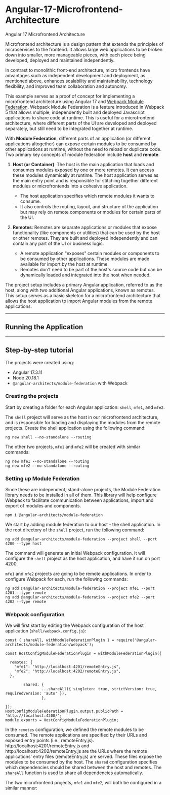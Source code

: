 # Angular-17-Microfrontend-Architecture
Angular 17 Microfrontend Architecture

Microfrontend architecture is a design pattern that extends the principles of microservices to the frontend.
It allows large web applications to be broken down into smaller, more manageable pieces, with each piece 
being developed, deployed and maintained independently.

In contrast to monolithic front-end architecture, micro frontends have advantages such as independent development
and deployment, as mentioned above, enhances scalability and maintainability, technology flexibility, and improved team
collaboration and autonomy.

This example serves as a proof of concept for implementing a microfrontend architecture using Angular 17 and
[Webpack Module Federation](https://webpack.js.org/concepts/module-federation/). Webpack Module Federation is a feature
introduced in Webpack 5 that allows multiple, independently built and deployed Javascript applications to share code at
runtime. This is useful for a microfrontend architecture, where different parts of the UI are developed and deployed separately,
but still need to be integrated together at runtime.

With **Module Federation**, different parts of an application (or different applications altogether) can expose certain
modules to be consumed by other applications at runtime, without the need to reload or duplicate code. Two primary key
concepts of module federation include **host** and **remote**.

1. **Host (or Container)**: The host is the main application that loads and consumes modules exposed by one or more remotes. It can access these modules dynamically at runtime. The host application serves as the main entry point and is responsible for stitching together different modules or microfrontends into a cohesive application.  
   - The host application specifies which remote modules it wants to consume. 
   - It also controls the routing, layout, and structure of the application but may rely on remote components or modules for certain parts of the UI.


2. **Remotes**: Remotes are separate applications or modules that expose functionality (like components or utilities) that can be used by the host or other remotes. They are built and deployed independently and can contain any part of the UI or business logic.
    - A remote application "exposes" certain modules or components to be consumed by other applications. These modules are made available for import by the host at runtime.
    - Remotes don't need to be part of the host's source code but can be dynamically loaded and integrated into the host when needed.


The project setup includes a primary Angular application, referred to as the host, along with two additional Angular
applications, known as remotes. This setup serves as a basic skeleton for a microfrontend architecture that allows
the host application to import Angular modules from the remote applications.

----
## Running the Application

----
## Step-by-step tutorial

The projects were created using:

- Angular 17.3.11
- Node 20.18.1
- `@angular-architects/module-federation` with Webpack


### Creating the projects

Start by creating a folder for each Angular application: `shell`, `mfe1`, and `mfe2`.

The `shell` project will serve as the host in our microfrontend architecture, and is responsible for loading and
displaying the modules from the remote projects. Create the shell application using the following command:

```angular2html
ng new shell --no-standalone --routing
```

The other two projects, `mfe1` and `mfe2` will be created with similar commands:

```angular2html
ng new mfe1 --no-standalone --routing
ng new mfe2 --no-standalone --routing
```

### Setting up Module Federation

Since these are independent, stand-alone projects, the Module Federation library needs to be installed in all of them.
This library will help configure Webpack to facilitate communication between applications, import and export of modules and components.

```angular2html
npm i @angular-architects/module-federation
```

We start by adding module federation to our host - the shell application. In the root directory of the `shell` project,
run the following command:

```angular2html
ng add @angular-architects/module-federation --project shell --port 4200 --type host
```

The command will generate an initial Webpack configuration. It will configure the `shell` project as the host application,
and have it run on port 4200.

`mfe1` and `mfe2` projects are going to be remote applications. In order to configure Webpack for each, run the following commands:

```angular2html
ng add @angular-architects/module-federation --project mfe1 --port 4201 --type remote
ng add @angular-architects/module-federation --project mfe2 --port 4202 --type remote
```

### Webpack configuration

We will first start by editing the Webpack configuration of the host application (`shell/webpack.config.js`):

```angular2html
const { shareAll, withModuleFederationPlugin } = require('@angular-architects/module-federation/webpack');

const HostConfigModuleFederationPlugin = withModuleFederationPlugin({

  remotes: {
    "mfe1": "http://localhost:4201/remoteEntry.js",
    "mfe2": "http://localhost:4202/remoteEntry.js",
  },

        shared: {
                ...shareAll({ singleton: true, strictVersion: true, requiredVersion: 'auto' }),
                },

});
HostConfigModuleFederationPlugin.output.publicPath = 'http://localhost:4200/';
module.exports = HostConfigModuleFederationPlugin;
```

In the `remotes` configuration, we defined the remote modules to be consumed.
The remote applications are specified by their URLs and exposed entry points (i.e., remoteEntry.js).
http://localhost:4201/remoteEntry.js and http://localhost:4202/remoteEntry.js are the URLs where the remote
applications' entry files (remoteEntry.js) are served. These files expose the modules to be consumed by the host.
The `shared` configuration specifies which dependencies should be shared between the host and remotes. The `shareAll`
function is used to share all dependencies automatically.

The two microfrontend projects, `mfe1` and `mfe2`, will both be configured in a similar manner:

```angular2html

```